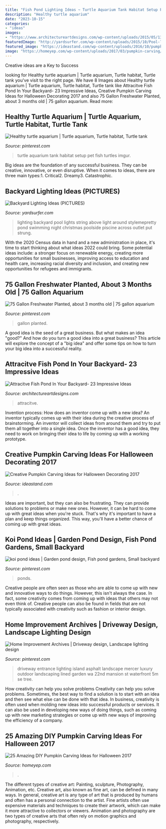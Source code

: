 ```yaml
---
title: "Fish Pond Lighting Ideas ~ Turtle Aquarium Tank Habitat Setup Pet Fish Turtles Imgur"
description: "Healthy turtle aquarium"
date: "2023-10-15"
categories:
- "ideas"
images:
- "https://www.architectureartdesigns.com/wp-content/uploads/2015/05/1337.jpg"
featuredImage: "http://yardsurfer.com/wp-content/uploads/2015/10/Pool-lighting-backyard-ideas-2.jpg"
featured_image: "https://ideastand.com/wp-content/uploads/2016/10/pumpkin-carving-ideas/1-pumpkin-carving-ideas.jpg"
image: "https://homeyep.com/wp-content/uploads/2017/03/pumpkin-carving/8-pumpkin-carving-ideas-for-halloween.jpg"
---
```



Creative ideas are a Key to Success

	

		
looking for Healthy turtle aquarium | Turtle aquarium, Turtle habitat, Turtle tank you've visit to the right page. We have 8 Images about Healthy turtle aquarium | Turtle aquarium, Turtle habitat, Turtle tank like Attracitve Fish Pond In Your Backyard- 23 Impressive Ideas, Creative Pumpkin Carving Ideas for Halloween Decorating 2017 and also 75 Gallon Freshwater Planted, about 3 months old | 75 gallon aquarium. Read more:
		
    
## Healthy Turtle Aquarium | Turtle Aquarium, Turtle Habitat, Turtle Tank

<img loading=lazy src="https://i.pinimg.com/736x/f1/0c/a9/f10ca965cc8feedc019cef68b95f086e.jpg" onerror="this.onerror=null;this.src='https://tse2.mm.bing.net/th?id=OIP.AitLt6G0P2fV9PKrk1AX8AHaJ3&amp;pid=15.1';" alt="Healthy turtle aquarium | Turtle aquarium, Turtle habitat, Turtle tank">

_Source: pinterest.com_

>turtle aquarium tank habitat setup pet fish turtles imgur. 

	

Big ideas are the foundation of any successful business. They can be creative, innovative, or even disruptive. When it comes to ideas, there are three main types:1. Critical2. Dreamy3. Catastrophic.

    
## Backyard Lighting Ideas (PICTURES)

<img loading=lazy src="http://yardsurfer.com/wp-content/uploads/2015/10/Pool-lighting-backyard-ideas-2.jpg" onerror="this.onerror=null;this.src='https://tse1.mm.bing.net/th?id=OIP.o69ryKzC4_rN6JBF9di4GwAAAA&amp;pid=15.1';" alt="Backyard Lighting Ideas (PICTURES)">

_Source: yardsurfer.com_

>lighting backyard pool lights string above light around stylemepretty pond swimming night christmas poolside piscine across outlet put strung. 

	

With the 2020 Census data in hand and a new administration in place, it's time to start thinking about what ideas 2022 could bring. Some potential ideas include: a stronger focus on renewable energy, creating more opportunities for small businesses, improving access to education and health care, increasing racial diversity and inclusion, and creating new opportunities for refugees and immigrants.

    
## 75 Gallon Freshwater Planted, About 3 Months Old | 75 Gallon Aquarium

<img loading=lazy src="https://i.pinimg.com/1200x/be/2d/01/be2d0111121df143c67a5eb4682f07b4.jpg" onerror="this.onerror=null;this.src='https://tse1.mm.bing.net/th?id=OIP.kyUc7H_GtXXUgFcpDSPjhgHaEK&amp;pid=15.1';" alt="75 Gallon Freshwater Planted, about 3 months old | 75 gallon aquarium">

_Source: pinterest.com_

>gallon planted. 

	

A good idea is the seed of a great business. But what makes an idea "good?" And how do you turn a good idea into a great business? This article will explore the concept of a "big idea" and offer some tips on how to turn your big idea into a successful reality.

    
## Attracitve Fish Pond In Your Backyard- 23 Impressive Ideas

<img loading=lazy src="https://www.architectureartdesigns.com/wp-content/uploads/2015/05/1337.jpg" onerror="this.onerror=null;this.src='https://tse3.mm.bing.net/th?id=OIP.JGLqM3u9kofYXCxDDr4LKwHaFj&amp;pid=15.1';" alt="Attracitve Fish Pond In Your Backyard- 23 Impressive Ideas">

_Source: architectureartdesigns.com_

>attracitve. 

	

Invention process: How does an inventor come up with a new idea?
An inventor typically comes up with their idea during the creative process of brainstorming. An inventor will collect ideas from around them and try to put them all together into a single idea. Once the inventor has a good idea, they need to work on bringing their idea to life by coming up with a working prototype.

    
## Creative Pumpkin Carving Ideas For Halloween Decorating 2017

<img loading=lazy src="https://ideastand.com/wp-content/uploads/2016/10/pumpkin-carving-ideas/1-pumpkin-carving-ideas.jpg" onerror="this.onerror=null;this.src='https://tse1.mm.bing.net/th?id=OIP.Z6V7mQyXwM-_m9k_do_XoAHaL4&amp;pid=15.1';" alt="Creative Pumpkin Carving Ideas for Halloween Decorating 2017">

_Source: ideastand.com_

>. 

	

Ideas are important, but they can also be frustrating. They can provide solutions to problems or make new ones. However, it can be hard to come up with great ideas when you're stuck. That's why it's important to have a plan and keep things organized. This way, you'll have a better chance of coming up with great ideas.

    
## Koi Pond Ideas | Garden Pond Design, Fish Pond Gardens, Small Backyard

<img loading=lazy src="https://i.pinimg.com/736x/f6/76/67/f67667a64150845d792a9f49a09203ce.jpg" onerror="this.onerror=null;this.src='https://tse1.mm.bing.net/th?id=OIP.QiUxDul-Xl9SBz0BKBgduQHaJ3&amp;pid=15.1';" alt="koi pond ideas | Garden pond design, Fish pond gardens, Small backyard">

_Source: pinterest.com_

>ponds. 

	

Creative people are often seen as those who are able to come up with new and innovative ways to do things. However, this isn't always the case. In fact, some creativity comes from coming up with ideas that others may not even think of. Creative people can also be found in fields that are not typically associated with creativity such as fashion or interior design.

    
## Home Improvement Archives | Driveway Design, Landscape Lighting Design

<img loading=lazy src="https://i.pinimg.com/736x/07/18/8e/07188ede8240fcd2b9ea7107b04f7e62--driveway-ideas-driveway-entrance.jpg" onerror="this.onerror=null;this.src='https://tse4.mm.bing.net/th?id=OIP.ZBrjkKe162FQrC99DFCtUAHaE0&amp;pid=15.1';" alt="Home Improvement Archives | Driveway design, Landscape lighting design">

_Source: pinterest.com_

>driveway entrance lighting island asphalt landscape mercer luxury outdoor landscaping lined garden wa 22nd mansion st waterfront 5m se tree. 

	

How creativity can help you solve problems
Creativity can help you solve problems. Sometimes, the best way to find a solution is to start with an idea and then see what else can be done with that idea. In business, creativity is often used when molding new ideas into successful products or services. It can also be used in developing new ways of doing things, such as coming up with new marketing strategies or come up with new ways of improving the efficiency of a company.

    
## 25 Amazing DIY Pumpkin Carving Ideas For Halloween 2017

<img loading=lazy src="https://homeyep.com/wp-content/uploads/2017/03/pumpkin-carving/8-pumpkin-carving-ideas-for-halloween.jpg" onerror="this.onerror=null;this.src='https://tse3.mm.bing.net/th?id=OIP.ERR_0XCE2ZB7ndaKgm-JeQHaJ4&amp;pid=15.1';" alt="25 Amazing DIY Pumpkin Carving Ideas for Halloween 2017">

_Source: homeyep.com_

>. 

	

The different types of creative art: Painting, sculpture, Photography, Animation, etc.
Creative art, also known as fine art, can be defined in many ways. In general, creative art is any type of art that is produced by humans and often has a personal connection to the artist. Fine artists often use expensive materials and techniques to create their artwork, which can make it more attractive to collectors or viewers. Animation and photography are two types of creative arts that often rely on motion graphics and photography, respectively.

